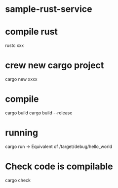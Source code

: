 # sample-rust-service

# compile rust
rustc xxx

# crew new cargo project
cargo new xxxx

# compile
cargo build
cargo build --release

# running
cargo run
-> Equivalent of /target/debug/hello_world

# Check code is compilable
cargo check